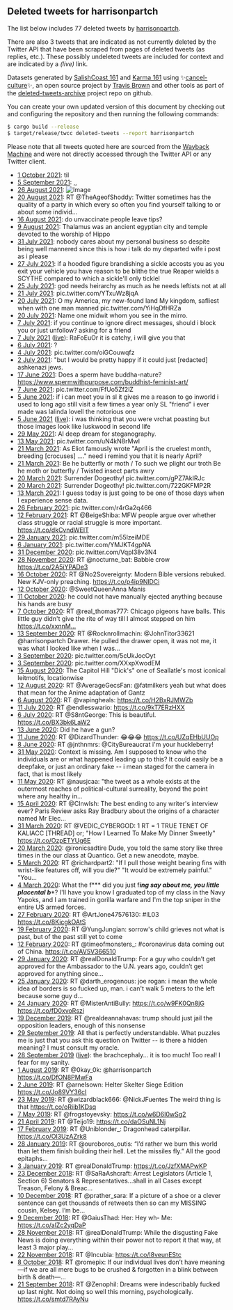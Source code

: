 ## Deleted tweets for harrisonpartch

The list below includes 77 deleted tweets by
[harrisonpartch](https://twitter.com/harrisonpartch).

There are also 3 tweets that are indicated as not currently
deleted by the Twitter API that have been scraped from pages of deleted tweets (as replies, etc.).
These possibly undeleted tweets are included for context and are indicated by a _(live)_ link.

Datasets generated by [SalishCoast 161](https://twitter.com/SalishCoastA) and [Karma 161](https://twitter.com/KarmaOneSixOne)
using ✨[cancel-culture](https://github.com/travisbrown/cancel-culture)✨, an open source project by [Travis Brown](https://twitter.com/travisbrown) 
and other tools as part of the [deleted-tweets-archive](https://github.com/salcoast/deleted-tweets-archive/) project repo on github.


You can create your own updated version of this document by checking out and configuring the
repository and then running the following commands:

```bash
$ cargo build --release
$ target/release/twcc deleted-tweets --report harrisonpartch
```

Please note that all tweets quoted here are sourced from the
[Wayback Machine](https://web.archive.org) and were not directly accessed through the Twitter API or
any Twitter client.

* [ 1 October 2021](https://web.archive.org/web/20211001221321/https://twitter.com/harrisonpartch/status/1444062891536265219): til
* [ 5 September 2021](https://web.archive.org/web/20210905144446/https://twitter.com/harrisonpartch/status/1434521115288875020): ,,
* [26 August 2021](https://web.archive.org/web/20210826102922/https://twitter.com/harrisonpartch/status/1430839714991509505): <img src=" https://pbs.twimg.com/media/E9tZ5exXMAI2EXA?format=png&name=medium " alt="Image"/>
* [20 August 2021](https://web.archive.org/web/20210820113728/https://twitter.com/harrisonpartch/status/1428682593822724101): RT @TheAgeofShoddy: Twitter sometimes has the quality of a party in which every so often you find yourself talking to or about some individ…
* [16 August 2021](https://web.archive.org/web/20210816195457/https://twitter.com/harrisonpartch/status/1427358204124672005): do unvaccinate people leave tips?
* [ 9 August 2021](https://web.archive.org/web/20210809161243/https://twitter.com/harrisonpartch/status/1424765560034930691): Thalamus was an ancient egyptian city and temple devoted to the worship of Hippo
* [31 July 2021](https://web.archive.org/web/20210731133746/https://twitter.com/harrisonpartch/status/1421465073827069956): nobody cares about my personal business so  despite being well mannered  since this is how i talk do my departed wife  i post as i please
* [27 July 2021](https://web.archive.org/web/20210727221545/https://twitter.com/harrisonpartch/status/1420145872021725184): if a hooded figure brandishing a sickle  accosts you as you exit your vehicle  you have reason to be blithe  the true Reaper wields a SCYTHE  compared to which a sickle'll only ticklel
* [25 July 2021](https://web.archive.org/web/20210725142729/https://twitter.com/harrisonpartch/status/1419303223375056901): god needs heirarchy as much as he needs leftists  not at all
* [21 July 2021](https://web.archive.org/web/20210721134813/https://twitter.com/harrisonpartch/status/1417843604895195140): pic.twitter.com/YTxuWz8jqA
* [20 July 2021](https://web.archive.org/web/20210720230453/https://twitter.com/harrisonpartch/status/1417621421442928644): O my America, my new-found land My kingdom, safliest when with one man manned pic.twitter.com/YiHqDfHRZa
* [20 July 2021](https://web.archive.org/web/20210720101744/https://twitter.com/harrisonpartch/status/1417428474399281159): Name one midwit whom you see in the mirro.
* [ 7 July 2021](https://web.archive.org/web/20210707182853/https://twitter.com/harrisonpartch/status/1412841023110320130): if you continue to ignore direct messages, should i block you or just unfollow?  asking for a friend
* [ 7 July 2021](https://web.archive.org/web/20210707182853/https://twitter.com/harrisonpartch/status/1412841023110320130) ([live](https://twitter.com/harrisonpartch/status/1412831339133472770)): RaFoEuOr  it is catchy, i will give you that
* [ 6 July 2021](https://web.archive.org/web/20210706204407/https://twitter.com/harrisonpartch/status/1412512625439739909): ?
* [ 4 July 2021](https://web.archive.org/web/20210704100945/https://twitter.com/harrisonpartch/status/1411628219929858055): pic.twitter.com/oiGCouwqfz
* [ 2 July 2021](https://web.archive.org/web/20210702105116/https://twitter.com/harrisonpartch/status/1410913917740720134): "but I would be pretty happy if it could just [redacted] ashkenazi jews.
* [17 June 2021](https://web.archive.org/web/20210617105305/https://twitter.com/harrisonpartch/status/1405478589097730051): Does a sperm have buddha-nature? https://www.spermwithpurpose.com/buddhist-feminist-art/
* [ 7 June 2021](https://web.archive.org/web/20210607142453/https://twitter.com/harrisonpartch/status/1401907673046650880): pic.twitter.com/FfUo5Zf2lZ
* [ 5 June 2021](https://web.archive.org/web/20210605123006/https://twitter.com/harrisonpartch/status/1401154128273870850): if i can meet you in sl it gives me a reason to go inworld  i used to long ago  still visit a few times a year  only SL "friend" i ever made was lalinda lovell  the notorious one
* [ 5 June 2021](https://web.archive.org/web/20210605123006/https://twitter.com/harrisonpartch/status/1401154128273870850) ([live](https://twitter.com/harrisonpartch/status/1401153071439400962)): i was thinking that you were vrchat poasting but those images look like luskwood in second life
* [29 May 2021](https://web.archive.org/web/20210529113723/https://twitter.com/harrisonpartch/status/1398604135625367557): AI deep dream for steganography.
* [13 May 2021](https://web.archive.org/web/20210513122934/https://twitter.com/harrisonpartch/status/1392818163138678787): pic.twitter.com/uN4kN8rMwI
* [21 March 2021](https://web.archive.org/web/20210321153435/https://twitter.com/harrisonpartch/status/1373659200241475586): As Eliot famously wrote "April is the cruelest month, breeding [crocuses] ...."  need i remind you that it is nearly April?
* [21 March 2021](https://web.archive.org/web/20210321141538/https://twitter.com/harrisonpartch/status/1373639285174337540): Be he butterfly or moth / To such we plight our troth  Be he moth or butterfly / Twisted insect parts awry
* [20 March 2021](https://web.archive.org/web/20210320201621/https://twitter.com/harrisonpartch/status/1373367800174088194): Surrender Dogeothy! pic.twitter.com/gPZ7AkIRJc
* [20 March 2021](https://web.archive.org/web/20210320201437/https://twitter.com/harrisonpartch/status/1373367367301001219): Surrender Dogeothy! pic.twitter.com/722GKFMP2R
* [13 March 2021](https://web.archive.org/web/20210313153129/https://twitter.com/harrisonpartch/status/1370759356766113799): I guess today is just going to be one of those days when I experience sense data.
* [26 February 2021](https://web.archive.org/web/20210226001119/https://twitter.com/harrisonpartch/status/1365091957744222211): pic.twitter.com/r4rGa2q466
* [12 February 2021](https://web.archive.org/web/20210212135435/https://twitter.com/harrisonpartch/status/1360225793775927297): RT @BeigeShiba: MFW people argue over whether class struggle or racial struggle is more important. https://t.co/dkCvndWEIT
* [29 January 2021](https://web.archive.org/web/20210129162958/https://twitter.com/harrisonpartch/status/1355191181211299842): pic.twitter.com/m55lzeiMDE
* [ 6 January 2021](https://web.archive.org/web/20210106220319/https://twitter.com/harrisonpartch/status/1346940332601200641): pic.twitter.com/YMJKT4gpNA
* [31 December 2020](https://web.archive.org/web/20201231180223/https://twitter.com/harrisonpartch/status/1344703467793899523): pic.twitter.com/VqpI38v3N4
* [28 November 2020](https://web.archive.org/web/20201128223210/https://twitter.com/harrisonpartch/status/1332814570063323137): RT @nocturne_bat: Babbie crow https://t.co/2A5iYPADe3
* [16 October 2020](https://web.archive.org/web/20201016133453/https://twitter.com/harrisonpartch/status/1317096680089583617): RT @No2Sovereignty: Modern Bible versions rebuked.  New KJV-only preaching. https://t.co/p4ip9NlDCi
* [12 October 2020](https://web.archive.org/web/20201012191433/https://twitter.com/harrisonpartch/status/1315732608530231298): @SweetQueenAnna Manis
* [11 October 2020](https://web.archive.org/web/20201011170506/https://twitter.com/harrisonpartch/status/1315337586009935872): he could not have manually ejected anything because his hands are busy
* [ 7 October 2020](https://web.archive.org/web/20201007124018/https://twitter.com/harrisonpartch/status/1313821452941094914): RT @real_thomas777: Chicago pigeons have balls. This little guy didn't give the rite of way till I almost stepped on him https://t.co/xxnnM…
* [13 September 2020](https://web.archive.org/web/20200913200443/https://twitter.com/harrisonpartch/status/1305235985299640323): RT @Rocknrollmachin: @JohnTitor33621 @harrisonpartch Drawer. He pulled the drawer open, it was not me, it was what I looked like when I was…
* [ 3 September 2020](https://web.archive.org/web/20200903162346/https://twitter.com/harrisonpartch/status/1301556397583282176): pic.twitter.com/5cUkJocOyt
* [ 3 September 2020](https://web.archive.org/web/20200903161801/https://twitter.com/harrisonpartch/status/1301554894625804288): pic.twitter.com/XXxpXwodEM
* [15 August 2020](https://web.archive.org/web/20200815120451/https://twitter.com/harrisonpartch/status/1294605707573067784): The Capitol Hill "Dick's"  one of Seallatle's most iconical leitmotifs, locationwise
* [12 August 2020](https://web.archive.org/web/20200812145222/https://twitter.com/harrisonpartch/status/1293560968128143360): RT @AverageGecsFan: @fatmilkers yeah but what does that mean for the Anime adaptation of Gantz
* [ 6 August 2020](https://web.archive.org/web/20200806212445/https://twitter.com/harrisonpartch/status/1291485387433664513): RT @vapingheals: https://t.co/H2BxRJMWZb
* [11 July 2020](https://web.archive.org/web/20200711183723/https://twitter.com/harrisonpartch/status/1282021183723110400): RT @endlesswario: https://t.co/9kT7ERzHXX
* [ 6 July 2020](https://web.archive.org/web/20200706174540/https://twitter.com/harrisonpartch/status/1280196229490769920): RT @S8ntGeorge: This is beautiful. https://t.co/BX3bk6LaW2
* [13 June 2020](https://web.archive.org/web/20200613200244/https://twitter.com/harrisonpartch/status/1271895681804972037): Did he have a gun?
* [11 June 2020](https://web.archive.org/web/20200611153506/https://twitter.com/harrisonpartch/status/1271103674685816832): RT @DizardThunder: 😂😂😂 https://t.co/UZqEHbUUOp
* [ 8 June 2020](https://web.archive.org/web/20200608002631/https://twitter.com/harrisonpartch/status/1269787858581274624): RT @jnthnmrs: @CityBureaucrat i'm your huckleberry!
* [31 May 2020](https://web.archive.org/web/20200531132848/https://twitter.com/harrisonpartch/status/1267082724151525376): Context is missing. Am I supposed to know who the individuals are or what happened leading up to this? It could easily be a deepfake, or just an ordinary fake -- i mean staged for the camera  in fact, that is most likely
* [11 May 2020](https://web.archive.org/web/20200511214516/https://twitter.com/harrisonpartch/status/1259962806323077121): RT @nausjcaa: "the tweet as a whole exists at the outermost reaches of political-cultural surreality, beyond the point where any healthy in…
* [15 April 2020](https://web.archive.org/web/20200415131206/https://twitter.com/harrisonpartch/status/1250411579188957189): RT @Clnwlsh: The best ending to any writer's interview ever?  Paris Review asks Ray Bradbury about the origins of a character named Mr Elec…
* [31 March 2020](https://web.archive.org/web/20200331233352/https://twitter.com/harrisonpartch/status/1245132233935130624): RT @VEDIC_CYBERGOD: 1 RT = 1 TRUE TENET OF KALIACC [THREAD]  or; "How I Learned To Make My Dinner Sweetly" https://t.co/OzpETYUg6E
* [20 March 2020](https://web.archive.org/web/20200320145625/https://twitter.com/harrisonpartch/status/1241015746857181187): @ironicsadtire Dude, you told the same story like three times in the our class at Quantico. Get a new anecdote, maybe.
* [ 5 March 2020](https://web.archive.org/web/20200305221030/https://twitter.com/harrisonpartch/status/1235689169504088064): RT @richardpart2: "If I pull those weight bearing fins with wrist-like features off, will you die?"  "It would be extremely painful."  "You…
* [ 4 March 2020](https://web.archive.org/web/20200304225150/https://twitter.com/harrisonpartch/status/1235336931510280196): What the f*** did you just f***ing say about me, you little placental b****? I'll have you know I graduated top of my class in the Navy Yapoks, and I am trained in gorilla warfare and I'm the top sniper in the entire US armed forces.
* [27 February 2020](https://web.archive.org/web/20200227194316/https://twitter.com/harrisonpartch/status/1233115401959112705): RT @ArtJone47576130: #IL03   https://t.co/8KicgkOAtS
* [19 February 2020](https://web.archive.org/web/20200219170623/https://twitter.com/harrisonpartch/status/1230176818046652416): RT @YungJungian: sorrow's child grieves not what is past, but of the past still yet to come
* [12 February 2020](https://web.archive.org/web/20200212135832/https://twitter.com/harrisonpartch/status/1227592829016387586): RT @timeofmonsters_: #coronavirus data coming out of China. https://t.co/AV5V366510
* [29 January 2020](https://web.archive.org/web/20200129130048/https://twitter.com/harrisonpartch/status/1222504869824794625): RT @realDonaldTrump: For a guy who couldn’t get approved for the Ambassador to the U.N. years ago, couldn’t get approved for anything since…
* [25 January 2020](https://web.archive.org/web/20200125012301/https://twitter.com/harrisonpartch/status/1220879715432640513): RT @darth_erogenous: joe rogan: i mean the whole idea of borders is so fucked up, man. i can't walk 5 meters to the left because some guy d…
* [24 January 2020](https://web.archive.org/web/20200124183333/https://twitter.com/harrisonpartch/status/1220776669750943744): RT @MisterAntiBully: https://t.co/w9FK0Qn8jG https://t.co/fD0xvoRszi
* [19 December 2019](https://web.archive.org/web/20191219144320/https://twitter.com/harrisonpartch/status/1207672770668253184): RT @realdeannahavas: trump should just jail the opposition leaders, enough of this nonsense
* [29 September 2019](https://web.archive.org/web/20190929001743/https://twitter.com/harrisonpartch/status/1178099586084290561): All that is perfectly understandable. What puzzles me is just that you ask this question on Twitter -- is there a hidden meaning? I must consult my oracle.
* [28 September 2019](https://web.archive.org/web/20190929001743/https://twitter.com/harrisonpartch/status/1178099586084290561) ([live](https://twitter.com/harrisonpartch/status/1178079867532914688)): the brachcephaly... it is too much! Too real! I fear for my sanity.
* [ 1 August 2019](https://web.archive.org/web/20190801230825/https://twitter.com/harrisonpartch/status/1157065577887936513): RT @0kay_0k: @harrisonpartch https://t.co/DfON8PMwFa
* [ 2 June 2019](https://web.archive.org/web/20190602003708/https://twitter.com/harrisonpartch/status/1134982244358139905): RT @arnelsown: Helter Skelter Siege Edition https://t.co/Jo89VY36cI
* [23 May 2019](https://web.archive.org/web/20190523194632/https://twitter.com/harrisonpartch/status/1131647621695774722): RT @wizardblack666: @NickJFuentes The weird thing is that https://t.co/oRiib1KDsq
* [ 7 May 2019](https://web.archive.org/web/20190507194414/https://twitter.com/harrisonpartch/status/1125848837002801152): RT @frogstoyevsky: https://t.co/w6D6I0wSg2
* [21 April 2019](https://web.archive.org/web/20190421002252/https://twitter.com/harrisonpartch/status/1119758363682910208): RT @Teijo19: https://t.co/daOSuNL1Nj
* [17 February 2019](https://web.archive.org/web/20190217012604/https://twitter.com/harrisonpartch/status/1096943832963469312): RT @Uniblonder_: Dragonhead caterpillar. https://t.co/Ol3UzAZrk8
* [28 January 2019](https://web.archive.org/web/20190128181948/https://twitter.com/harrisonpartch/status/1089951189972733952): RT @ouroboros_outis: “I’d rather we burn this world than let them finish building their hell. Let the missiles fly.”  All the good epitaphs…
* [ 3 January 2019](https://web.archive.org/web/20190103183541/https://twitter.com/harrisonpartch/status/1080895490500243461): RT @realDonaldTrump: https://t.co/JzfXMAPwKP
* [23 December 2018](https://web.archive.org/web/20181223010923/https://twitter.com/harrisonpartch/status/1076645913991565323): RT @SaRaAshcraft: Arrest Legislators (Article 1, Section 6)  Senators &amp; Representatives...shall in all Cases except Treason, Felony &amp; Breac…
* [10 December 2018](https://web.archive.org/web/20181210231431/https://twitter.com/harrisonpartch/status/1072268352427569152): RT @prather_sara: If a picture of a shoe or a clever sentence can get thousands of retweets then so can my MISSING cousin, Kelsey.   I’m be…
* [ 9 December 2018](https://web.archive.org/web/20181209232115/https://twitter.com/harrisonpartch/status/1071907659094351875): RT @GaiusThad: Her: Hey wh- Me: https://t.co/alZc2yqDaP
* [28 November 2018](https://web.archive.org/web/20181128143102/https://twitter.com/harrisonpartch/status/1067787959162699778): RT @realDonaldTrump: While the disgusting Fake News is doing everything within their power not to report it that way, at least 3 major play…
* [22 November 2018](https://web.archive.org/web/20181122010137/https://twitter.com/harrisonpartch/status/1065409935608086528): RT @Incubia: https://t.co/l8veunEStc
* [ 8 October 2018](https://web.archive.org/web/20181008132745/https://twitter.com/harrisonpartch/status/1049290252232343554): RT @romepix: If our individual lives don’t have meaning—if we are all mere bugs to be crushed &amp; forgotten in a blink between birth &amp; death—…
* [21 September 2018](https://web.archive.org/web/20180921134007/https://twitter.com/harrisonpartch/status/1043132770715934721): RT @Zenophil: Dreams were indescribably fucked up last night.  Not doing so well this morning, psychologically. https://t.co/smtd7RAyNu
